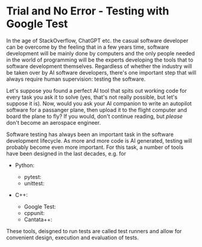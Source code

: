 # Trial and No Error - Testing with Google Test

In the age of StackOverflow, ChatGPT etc. the casual software developer can be overcome by the feeling that in a few years time, software development will be mainly done by computers and the only people needed in the world of programming will be the experts developing the tools that to software development themselves. Regardless of whether the industry will be taken over by AI software developers, there's one important step that will always require human supervision: testing the software.

Let's suppose you found a perfect AI tool that spits out working code for every task you ask it to solve (yes, that's not really possible, but let's suppose it is). Now, would you ask your AI companion to write an autopilot software for a passanger plane, then upload it to the flight computer and board the plane to fly? If you would, don't continue reading, but *please* don't become an aerospace engineer.

Software testing has always been an important task in the software development lifecycle. As more and more code is AI generated, testing will probably become even more important. For this task, a number of tools have been designed in the last decades, e.g. for

* Python:
  - pytest:
  - unittest:
    
* C++:
  - Google Test:
  - cppunit:
  - Cantata++:
 
These tools, deisgned to run tests are called test runners and allow for convenient design, execution and evaluation of tests.
